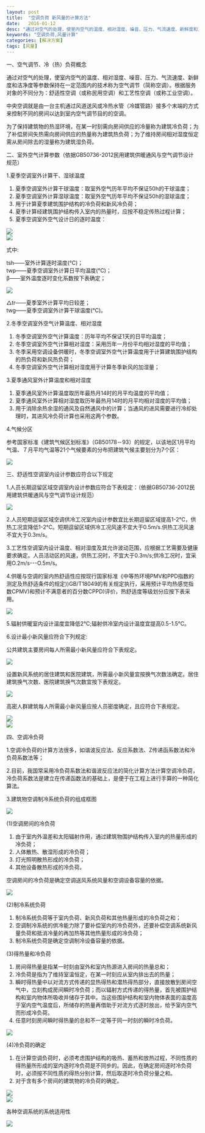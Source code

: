```yaml
---
layout: post
title:  "空调负荷 新风量的计算方法"
date:   2016-01-12
desc: "通过对空气的处理，使室内空气的温度、相对湿度、噪音、压力、气流速度、新鲜度和洁净度等参数保持在一定范围内的技术称为空气调节（简称空调）。根据服务对象的不同分为：舒适性空调（或称民用空调）和工艺性空调（或称工业空调）。"
keywords: "空调负荷,风量计算"
categories: [解决方案]
tags: [风量]
---
```


一、空气调节、冷（热）负荷概念

通过对空气的处理，使室内空气的温度、相对湿度、噪音、压力、气流速度、新鲜度和洁净度等参数保持在一定范围内的技术称为空气调节（简称空调）。根据服务对象的不同分为：舒适性空调（或称民用空调）和工艺性空调（或称工业空调）。

中央空调就是由一台主机通过风道送风或冷热水管（冷媒管路）接多个末端的方式来控制不同的房间以达到室内空气调节目的的空调。

为了保持建筑物的热湿环境，在某一时刻需向房间供应的冷量称为建筑冷负荷；为了补偿房间失热需向房间供应的热量称为建筑热负荷；为了维持房间相对湿度恒定需从房间除去的湿量称为建筑湿负荷。

二、室外空气计算参数（依据GB50736-2012民用建筑供暖通风与空气调节设计规范）

1.夏季空调室外计算干、湿球温度

1. 夏季空调室外计算干球温度：取室外空气历年平均不保证50h的干球温度；
2. 夏季空调室外计算湿球温度：取室外空气历年平均不保证50h的湿球温度；
3. 用于计算夏季建筑围护结构的冷负荷和新风冷负荷；
4. 夏季计算经建筑围护结构传入室内的热量时，应按不稳定传热过程计算；
5. 夏季空调室外空气设计日的逐时温度：

![](/static/img/2016/011201.jpg)  
![](/static/img/2016/011202.jpg)


式中:

tsh——室外计算逐时温度(℃)；  
twp——夏季空调室外计算日平均温度(℃)；  
β——室外温度逐时变化系数按下表确定；

![](/static/img/2016/011203.jpg)

△tr——夏季室外计算平均日较差；  
twg——夏季空调室外计算干球温度(℃)。

2.冬季空调室外空气计算温度、相对湿度

1. 冬季空调室外空气计算温度：历年平均不保证1天的日平均温度；
2. 冬季空调室外空气计算相对湿度：采用历年一月份平均相对湿度的平均值；
3. 冬季采用空调设备供暖时，冬季空调室外空气计算温度用于计算建筑围护结构的热负荷和新风热负荷；
4. 冬季空调室外空气计算相对湿度用于计算冬季新风的加湿量；

3.夏季通风室外计算温度和相对湿度

1. 夏季通风室外计算温度取历年最热月14时的月平均温度的平均值；
2. 夏季通风室外计算相对湿度取历年最热月14时的月平均相对湿度的平均值；
3. 用于消除余热余湿的通风及自然通风中的计算；当通风的进风需要进行冷却处理时，其进风冷负荷计算也采用这两个参数。

4.气候分区

参考国家标准《建筑气候区划标准》（GB50178－93）的规定，以该地区1月平均气温、７月平均气温等21个气候要素的分布把建筑气候主要划分为7个区：

![](/static/img/2016/011204.png)

三、舒适性空调室内设计参数应符合以下规定

1.人员长期逗留区域空调室内设计参数应符合下表规定：（依据GB50736-2012民用建筑供暖通风与空气调节设计规范）

![](/static/img/2016/011205.png)

2.人员短期逗留区域空调供冷工况室内设计参数宜比长期逗留区域提高1-2℃，供热工况宜降低1-2℃。短期逗留区域供冷工况风速不宜大于0.5m/s.供热工况风速不宜大于0.3m/s。

3.工艺性空调室内设计温度、相对湿度及其允许波动范围，应根据工艺需要及健康要求确定。人员活动区的风速，供热工况时，不宜大于0.3m/s;供冷工况时，宜采用O.2m/s---O.5m/s。

4.供暖与空调的室内热舒适性应按现行国家标准《中等热环境PMV和PPD指数的测定及热舒适条件的规定))GB/T18049的有关规定执行，采用预计平均热感觉指数CPMV)和预计不满意者的百分数CPPD)评价，热舒适度等级划分应按下表采用。

![](/static/img/2016/011206.png)

5.辐射供暖室内设计温度宜降低2℃;辐射供冷室内设计温度宜提高0.5-1.5℃。

6.设计最小新风量应符合下列规定:

公共建筑主要房间每人所需最小新风量应符合下表规定。

![](/static/img/2016/011207.png)

设置新风系统的居住建筑和医院建筑，所需最小新风量宜按换气次数法确定。居住建筑换气次数、医院建筑换气次数宜按下表规定。

![](/static/img/2016/011208.png)

高密人群建筑每人所需最小新风量应按人员密度确定，且应符合下表规定。

![](/static/img/2016/011209.png)  
![](/static/img/2016/011210.png)

四、空调冷负荷

1.空调冷负荷的计算方法很多，如谐波反应法、反应系数法、Z传递函系数法和冷负荷系数法等；

2.目前，我国常采用冷负荷系数法和谐波反应法的简化计算方法计算空调冷负荷，冷负荷系数法是建立在传递函数法的基础上，是便于在工程上进行手算的一种简化算法。

3.建筑物空调制冷系统负荷的组成框图

![](/static/img/2016/011211.png)

(1)空调房间的冷负荷

1. 由于室内外温差和太阳辐射作用，通过建筑物围护结构传入室内的热量形成的冷负荷；
2. 人体散热、散湿形成的冷负荷；
3. 灯光照明散热形成的冷负荷；
4. 其他设备散热形成的冷负荷。

空调房间的冷负荷是确定空调送风系统风量和空调设备容量的依据。

![](/static/img/2016/011212.png)

(2)制冷系统负荷

1. 制冷系统负荷等于室内负荷、新风负荷和其他热量形成的冷负荷之和；
2. 空调制冷系统的供冷能力除了要补偿室内的冷负荷外，还要补偿空调系统新风量负荷和抵消冷量的再加热等其他热量形成的冷负荷；
3. 制冷系统负荷是确定空调制冷设备容量的依据。

(3)得热量和冷负荷

1. 房间得热量是指某一时刻由室外和室内热源进入房间的热量总和；
2. 冷负荷是指为了维持室温恒定，在某一时刻应从室内排出去的热量；
3. 瞬时得热量中以对流方式传递的显热得热和潜热得热部分，直接放散到房间空气中，立刻构成房间瞬时冷负荷；而以辐射方式传递的得热量，首先被围护结构和室内物体所吸收并储存于其中。当这些围护结构和室内物体表面的温度高于室内空气温度后，所储存的热量再借助于对流方式逐时放出，给予室内空气而形成冷负荷。
4. 任意时刻房间瞬时得热量的总和不一定等于同一时刻的瞬时冷负荷。

![](/static/img/2016/011213.png)

(4)冷负荷的确定

1. 在计算空调负荷时，必须考虑围护结构的吸热、蓄热和放热过程，不同性质的得热量所形成的室内逐时冷负荷是不同步的。因此，在确定房间逐时冷负荷时，必须按不同性质的得热分别计算，然后取逐时冷负荷分量之和。
2. 对于含有多个房间的建筑物的冷负荷的确定。

![](/static/img/2016/011214.png)  
![](/static/img/2016/011215.png)

各种空调系统的系统适用性

![](/static/img/2016/011216.png)
